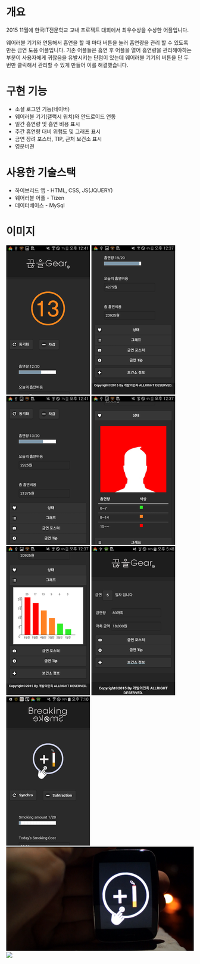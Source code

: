 
# 개요
2015 11월에 한국IT전문학교 교내 프로젝트 대회에서 최우수상을 수상한 어플입니다.

웨어러블 기기와 연동해서 흡연을 할 때 마다 버튼을 눌러 흡연량을 관리 할 수 있도록 만든 금연 도움 어플입니다.
기존 어플들은 흡연 후 어플을 열어 흡연량을 관리해야하는 부분이 사용자에게 귀찮음을 유발시키는 단점이 있는데
웨어러블 기기의 버튼을 단 두 번만 클릭해서 관리할 수 있게 만들어 이를 해결했습니다.

# 구현 기능
- 소셜 로그인 기능(네이버)
- 웨어러블 기기(갤럭시 워치)와 안드로이드 연동
- 일간 흡연량 및 흡연 비용 표시
- 주간 흡연량 대비 위험도 및 그래프 표시
- 금연 장려 포스터, TIP, 근처 보건소 표시
- 영문버젼

# 사용한 기술스택
- 하이브리드 앱 - HTML, CSS, JS(JQUERY)
- 웨어러블 어플 - Tizen
- 데이터베이스  - MySql

# 이미지
<img src="img/readme/1.png">
<img src="img/readme/2.png">
<img src="img/readme/3.png">
<img src="img/readme/4.png">
<img src="img/readme/5.png">
<img src="img/readme/6.png">
<img src="img/readme/7.png">
<img src="img/readme/8.png">
<img src="img/readme/9.png">
